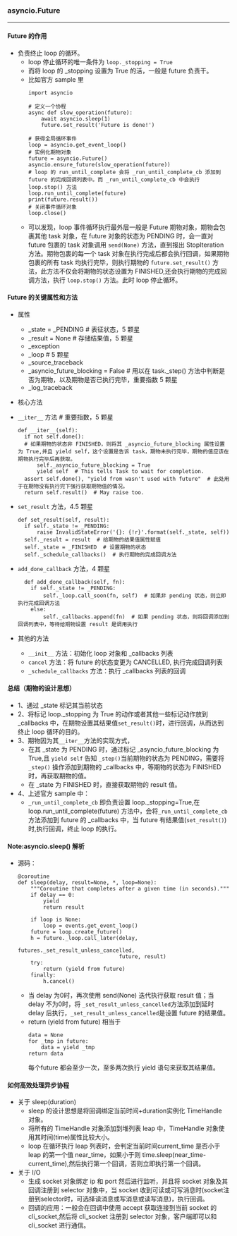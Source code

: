 ### asyncio.Future
---
#### Future 的作用
- 负责终止 loop 的循环。
  - loop 停止循环的唯一条件为 `loop._stopping = True`
  - 而将 loop 的 _stopping 设置为 True 的活，一般是 future 负责干。
  - 比如官方 sample 里
    ```
    import asyncio
    
    # 定义一个协程
    async def slow_operation(future):
        await asyncio.sleep(1)
        future.set_result('Future is done!')

    # 获得全局循环事件
    loop = asyncio.get_event_loop()
    # 实例化期物对象
    future = asyncio.Future()
    asyncio.ensure_future(slow_operation(future))
    # loop 的 run_until_complete 会将 _run_until_complete_cb 添加到 future 的完成回调列表中。而 _run_until_complete_cb 中会执行 loop.stop() 方法
    loop.run_until_complete(future)
    print(future.result())
    # 关闭事件循环对象
    loop.close()
    ```
   - 可以发现，loop 事件循环执行最外层一般是 Future 期物对象，期物会包裹其他 task 对象，在 future 对象的状态为 PENDING 时，会一直对 future 包裹的 task 对象调用 `send(None)` 方法，直到报出 StopIteration 方法。期物包裹的每一个 task 对象在执行完成后都会执行回调，如果期物包裹的所有 task 均执行完毕，则执行期物的 `future.set_result()` 方法，此方法不仅会将期物的状态设置为 FINISHED,还会执行期物的完成回调方法，执行 `loop.stop()` 方法。此时 loop 停止循环。
   
#### Future 的关键属性和方法
- 属性
  - _state = _PENDING  # 表征状态，5 颗星
  - _result = None  # 存储结果值，5 颗星
  - _exception
  - _loop  # 5 颗星
  - _source_traceback
  - _asyncio_future_blocking = False  # 用以在 task._step() 方法中判断是否为期物，以及期物是否已执行完毕，重要指数 5 颗星
  - _log_traceback
  
 - 核心方法
  - `__iter__` 方法  # 重要指数，5 颗星
    ```
    def __iter__(self):
      if not self.done():
      # 如果期物的状态非 FINISHED，则将其 _asyncio_future_blocking 属性设置为 True,并且 yield self，这个设置是告诉 task，期物未执行完毕，期物的值应该在期物执行完毕后再获取。
          self._asyncio_future_blocking = True
          yield self  # This tells Task to wait for completion.
      assert self.done(), "yield from wasn't used with future"  # 此处用于在期物没有执行完下强行获取期物值的情况。
      return self.result()  # May raise too.
    ```
  - `set_result` 方法，4.5 颗星
    ```
    def set_result(self, result):
      if self._state != _PENDING:
          raise InvalidStateError('{}: {!r}'.format(self._state, self))
      self._result = result  # 给期物的结果值属性赋值
      self._state = _FINISHED  # 设置期物的状态
      self._schedule_callbacks()  # 执行期物的完成回调方法
    ```
  - `add_done_callback` 方法，4 颗星
    ```
      def add_done_callback(self, fn):
        if self._state != _PENDING:
            self._loop.call_soon(fn, self)  # 如果非 pending 状态，则立即执行完成回调方法
        else:
            self._callbacks.append(fn)  # 如果 pending 状态，则将回调添加到回调列表中，等待给期物设置 result 是调用执行
    ```
  - 其他的方法
    - `__init__` 方法：初始化 loop 对象和 _callbacks 列表
    - `cancel` 方法：将 future 的状态变更为 CANCELLED, 执行完成回调列表
    - `_schedule_callbacks` 方法：执行 _callbacks 列表的回调
    
#### 总结（期物的设计思想）
- 1、通过 _state 标记其当前状态
- 2、将标记 loop._stopping 为 True 的动作或者其他一些标记动作放到 _callbacks 中，在期物设置其结果值`set_result()`时，进行回调，从而达到终止 loop 循环的目的。
- 3、期物因为其`__iter__`方法的实现方式，
  - 在其 _state 为 PENDING 时，通过标记 _asyncio_future_blocking 为 True,且 `yield self` 告知 `_step()`当前期物的状态为 PENDING，需要将 `_step()` 操作添加到期物的 _callbacks 中，等期物的状态为 FINISHED 时，再获取期物的值。
  - 在 _state 为 FINISHED 时，直接获取期物的 result 值。
- 4、上述官方 sample 中：
  - `_run_until_complete_cb` 即负责设置 loop._stopping=True,在 loop.run_until_complete(future) 方法中，会将`_run_until_complete_cb`方法添加到 future 的 _callbacks 中，当 future 有结果值(`set_result()`)时,执行回调，终止 loop 的执行。

#### Note:asyncio.sleep() 解析
- 源码：
  ```
  @coroutine
  def sleep(delay, result=None, *, loop=None):
      """Coroutine that completes after a given time (in seconds)."""
      if delay == 0:
          yield
          return result

      if loop is None:
          loop = events.get_event_loop()
      future = loop.create_future()
      h = future._loop.call_later(delay,
                                  futures._set_result_unless_cancelled,
                                  future, result)
      try:
          return (yield from future)
      finally:
          h.cancel()
  ```
  - 当 delay 为0时，再次使用 send(None) 迭代执行获取 result 值；当 delay 不为0时，将 `_set_result_unless_cancelled`方法添加到延时 delay 后执行，`_set_result_unless_cancelled`是设置 future 的结果值。
  - return (yield from future) 相当于
    ```
    data = None
    for _tmp in future:
        data = yield _tmp
    return data
    ```
    每个future 都会至少一次，至多两次执行 yield 语句来获取其结果值。
    
#### 如何高效处理异步协程
- 关于 sleep(duration)
  - sleep 的设计思想是将回调绑定当前时间+duration实例化 TimeHandle 对象。
  - 将所有的 TimeHandle 对象添加到堆列表 leap 中，TimeHandle 对象使用其时间(time)属性比较大小。
  - loop 在循环执行 leap 列表时，会判定当前时间current_time 是否小于 leap 的第一个值 near_time，如果小于则 time.sleep(near_time-current_time),然后执行第一个回调，否则立即执行第一个回调。
- 关于 I/O
  - 生成 socket 对象绑定 ip 和 port 然后进行监听，并且将 socket 对象及其回调注册到 selector 对象中，当 socket 收到可读或可写消息时(socket注册到selector时，可选择读消息或写消息或读写消息)，执行回调。
  - 回调的应用：一般会在回调中使用 accept 获取连接到当前 socket 的 cli_socket,然后将 cli_socket 注册到 selector 对象，客户端即可以和 cli_socket 进行通信。
 
